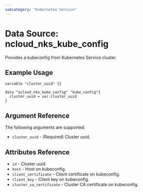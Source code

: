 ```yaml
---
subcategory: "Kubernetes Service"
---
```



# Data Source: ncloud_nks_kube_config

Provides a kubeconfig from Kubernetes Service cluster.

## Example Usage

```hcl
variable "cluster_uuid" {}

data "ncloud_nks_kube_config" "kube_config"{
  cluster_uuid = var.cluster_uuid
}
```

## Argument Reference

The following arguments are supported:

* `cluster_uuid` - (Required) Cluster uuid.

## Attributes Reference

* `id` - Cluster uuid.
* `host` - Host on kubeconfig.
* `client_certificate` - Client certificate on kubeconfig.
* `client_key` - Client key on kubeconfig.
* `cluster_ca_certificate` - Cluster CA certificate on kubeconfig.
